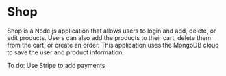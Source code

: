 # Shop
Shop is a Node.js application that allows users to login and add, delete, or edit products. Users can also add the products to their cart, delete them from the cart, or create an order. This application uses the MongoDB cloud to save the user and product information. 

To do: Use Stripe to add payments 
